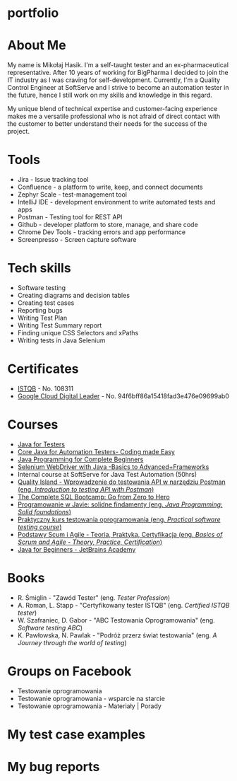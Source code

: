 # portfolio
# About Me
My name is Mikołaj Hasik. I'm a self-taught tester and an ex-pharmaceutical representative. After 10 years of working for BigPharma I decided to join the IT industry as I was craving for self-development. Currently, I'm a Quality Control Engineer at SoftServe and I strive to become an automation tester in the future, hence I still work on my skills and knowledge in this regard.

My unique blend of technical expertise and customer-facing experience makes me a versatile professional who is not afraid of direct contact with the customer to better understand their needs for the success of the project.

# Tools
* Jira - Issue tracking tool
* Confluence - a platform to write, keep, and connect documents
* Zephyr Scale - test-management tool
* IntelliJ IDE - development environment to write automated tests and apps
* Postman - Testing tool for REST API
* Github - developer platform to store, manage, and share code
* Chrome Dev Tools - tracking errors and app performance
* Screenpresso - Screen capture software

# Tech skills
* Software testing
* Creating diagrams and decision tables
* Creating test cases
* Reporting bugs
* Writing Test Plan
* Writing Test Summary report
* Finding unique CSS Selectors and xPaths
* Writing tests in Java Selenium

# Certificates
* [ISTQB](https://app.skillsclub.com/credential/52997-93f5676ca8806eab61f7999cdf1ad6c9717ab9bf67f0355332e72731be48b4c6) - No. 108311
* [Google Cloud Digital Leader](https://www.credly.com/badges/016bc1d7-a941-45ec-a298-7728289c653b/public_url) - No. 94f6bff86a15418fad3e476e09699ab0

# Courses
* [Java for Testers](https://softserve.udemy.com/course/java-for-testers-dmitry/learn/lecture/30765410?start=0#overview)
* [Core Java for Automation Testers- Coding made Easy](https://softserve.udemy.com/course/core-java-tutorials/learn/lecture/4957334?start=0#overview)
* [Java Programming for Complete Beginners](https://softserve.udemy.com/course/java-programming-tutorial-for-beginners/learn/lecture/9565750?start=0#overview)
* [Selenium WebDriver with Java -Basics to Advanced+Frameworks](https://softserve.udemy.com/course/selenium-real-time-examplesinterview-questions/learn/lecture/33478524?start=0#overview)
* Internal course at SoftServe for Java Test Automation (50hrs)
* [Quality Island - Wprowadzenie do testowania API w narzędziu Postman (eng. _Introduction to testing API with Postman_)](https://qualityisland.pl/)
* [The Complete SQL Bootcamp: Go from Zero to Hero](https://www.udemy.com/course/the-complete-sql-bootcamp/?srsltid=AfmBOorbwMdgdkCczW1cqp72AJ91zwx6EUyF5XXu0UTvEwX0NiPN8Q39)
* [Programowanie w Javie: solidne findamenty (eng. _Java Programming: Solid foundations_)](https://www.udemy.com/course/programowanie-w-javie-solidne-fundamenty/?srsltid=AfmBOooSRHPgHWGFO2sGxB_oBGR9xAiL2p-IWSY7MxRq_U-w8v_Q1w_t&couponCode=ST21MT121624)
* [Praktyczny kurs testowania oprogramowania (eng. _Practical software testing course_)](https://www.udemy.com/course/praktyczny-kurs-testowania-oprogramowania/?srsltid=AfmBOopvaQ2LELxuq24p-piOKEN_YP8eyqRWVy1oNAkgtBniRcGujWIR&couponCode=ST21MT121624)
* [Podstawy Scum i Agile - Teoria, Praktyka, Certyfikacja (eng. _Basics of Scrum and Agile - Theory, Practice, Certification_)](https://www.udemy.com/course/scrum-podstawy-teoretyczne-praktyczne-certyfikacja/?srsltid=AfmBOoqbMMJo7R9DhCJeiqjfgPW8My4X0IXJCAWcFYOc4qzVureC7ju1&couponCode=ST21MT121624)
* [Java for Beginners - JetBrains Academy](https://lp.jetbrains.com/academy/learn-java/)

# Books
* R. Śmiglin - "Zawód Tester" (eng. _Tester Profession_)
* A. Roman, L. Stapp - "Certyfikowany tester ISTQB" (eng. _Certified ISTQB tester_)
* W. Szafraniec, D. Gabor - "ABC Testowania Oprogramowania" (eng. _Software testing ABC_)
* K. Pawłowska, N. Pawlak - "Podróż przerz świat testowania" (eng. _A Journey through the world of testing_)

# Groups on Facebook
* Testowanie oprogramowania
* Testowanie oprogramowania - wsparcie na starcie
* Testowanie oprogramowania - Materiały | Porady

# My test case examples

# My bug reports




